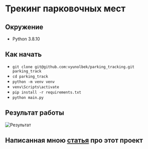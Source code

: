 # Трекинг парковочных мест

## Окружение 
* Python 3.8.10

## Как начать

* `git clone git@github.com:vyunolbek/parking_tracking.git parking_track`
* `cd parking_track`
* `python -m venv venv`
* `venv\Scripts\activate`
* `pip install -r requirements.txt`
* `python main.py`

## Результат работы
![Результат](https://user-images.githubusercontent.com/54501758/203865210-273acff8-63ef-48b8-8f71-c4aa1ba843bb.png)

## Написанная мною [статья](https://habr.com/ru/post/703276/) про этот проект
